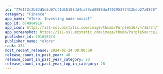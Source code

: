 ```yaml
---
id: "7761f2c2b02d5e5d07cf1d16108dd4ca79cd8080da470295377412beb27a0826"
category: "Finance"
app_name: "eToro: Investing made social"
app_id: 674984916
app_icon: https://is1-ssl.mzstatic.com/image/thumb/Purple116/v4/1d/24/7c/1d247ce3-bc40-f364-4828-43615fef8894/AppIcon-0-0-1x_U007emarketing-0-0-0-10-0-0-sRGB-0-0-0-GLES2_U002c0-512MB-85-220-0-0.png/1024x1024bb.png
app_screenshot: https://is1-ssl.mzstatic.com/image/thumb/PurpleSource112/v4/ae/d2/9c/aed29cf2-928c-921d-ad46-7f663f1ef2ff/f6776991-ad02-4fd2-8b15-08ed33833935_6.5-1.jpg/1242x2688bb.png
publisher_id: 491658374
publisher_name: "eToro"
rank: 334
most_recent_release: 2024-01-24 00:00:00
release_count_in_past_year: 46
release_count_in_past_year_category: 20
release_count_in_past_year_top_in_category: 28
---
```


